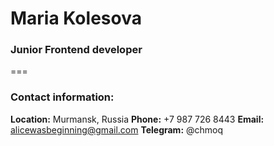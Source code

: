 # Maria Kolesova
### Junior Frontend developer
===
### Contact information:
**Location:** Murmansk, Russia
**Phone:** +7 987 726 8443
**Email:** alicewasbeginning@gmail.com
**Telegram:** @chmoq

